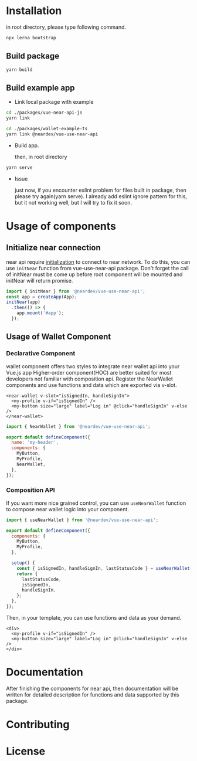 # Installation
  
  in root directory, please type following command.  
  ```sh
  npx lerna bootstrap
  ```

  ## Build package
  ```sh
  yarn build
  ```

  ## Build example app

  - Link local package with example

  ```sh
  cd ./packages/vue-near-api-js
  yarn link
  
  cd ./packages/wallet-example-ts
  yarn link @neardev/vue-use-near-api
  ```

  - Build app.

    then, in root directory
  ```sh
  yarn serve
  ```

  - Issue

    just now, if you encounter eslint problem for files built in package, then please try again(yarn serve).
    I already add eslint ignore pattern for this, but it not working well, but I will try to fix it soon.

# Usage of components

## Initialize near connection

near api require [initialization](https://docs.near.org/docs/develop/front-end/introduction#connection) to connect to near network.
To do this, you can use `initNear` function from vue-use-near-api package.
Don't forget the call of initNear must be come up before root component will be mounted and initNear will return promise.

```js
import { initNear } from '@neardev/vue-use-near-api';
const app = createApp(App);
initNear(app)
  .then(() => {
    app.mount('#app');
  });
```

## Usage of Wallet Component

### Declarative Component

wallet component offers two styles to integrate near wallet api into your Vue.js app
Higher-order component(HOC) are better suited for most developers not familiar with composition api. Register the NearWallet components and use functions and data which are exported via v-slot.

```vue
<near-wallet v-slot="isSignedIn, handleSignIn">
  <my-profile v-if="isSignedIn" />
  <my-button size="large" label="Log in" @click="handleSignIn" v-else />
</near-wallet>
```

```js
import { NearWallet } from '@neardev/vue-use-near-api';

export default defineComponent({
  name: 'my-header',
  components: {
    MyButton,
    MyProfile,
    NearWallet,
  },
});
```
### Composition API
If you want more nice grained control, you can use `useNearWallet` function to compose near wallet logic into your component.

```js
import { useNearWallet } from '@neardev/vue-use-near-api';

export default defineComponent({
  components: {
    MyButton,
    MyProfile,
  },

  setup() {
    const { isSignedIn, handleSignIn, lastStatusCode } = useNearWallet();
    return {
      lastStatusCode,
      isSignedIn,
      handleSignIn,
    };
  },
});
```

Then, in your template, you can use functions and data as your demand.

```vue
<div>
  <my-profile v-if="isSignedIn" />
  <my-button size="large" label="Log in" @click="handleSignIn" v-else />
</div>
```

# Documentation

After finishing the components for near api, then documentation will be written for detailed description for functions and data supported by this package.

# Contributing

# License
